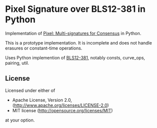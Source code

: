 

# Pixel Signature over BLS12-381 in Python

Implementation of [Pixel: Multi-signatures for Consensus](https://eprint.iacr.org/2019/514) in Python.

This is a prototype implementation. It is incomplete and does not handle erasures or constant-time operations.

Uses Python implemention of [BLS12-381](https://github.com/kwantam/bls_sigs_ref), notably consts, curve_ops, pairing, util.

## License

Licensed under either of

* Apache License, Version 2.0, (http://www.apache.org/licenses/LICENSE-2.0)
* MIT license (http://opensource.org/licenses/MIT)
  
at your option.
